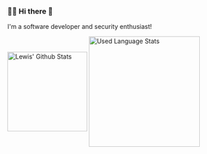 ### 🧙‍♂️ Hi there 👋

I'm a software developer and security enthusiast!

<div>
  <img height="180" align="center" src="https://github-readme-stats.vercel.app/api?count_private=true&show_icons=true&username=lewisclark" alt="Lewis' Github Stats" />
  <img height="250" align="center" src="https://github-readme-stats.vercel.app/api/top-langs/?username=lewisclark" alt="Used Language Stats" />
</div>
